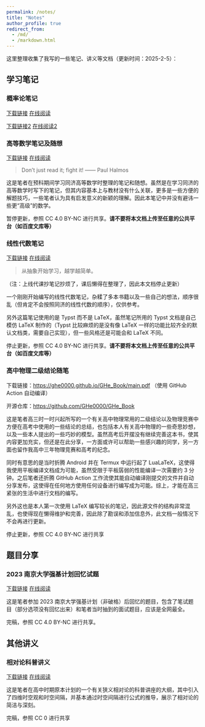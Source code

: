 ```yaml
---
permalink: /notes/
title: "Notes"
author_profile: true
redirect_from: 
  - /md/
  - /markdown.html
---
```


这里整理收集了我写的一些笔记、讲义等文档（更新时间：2025-2-5）：

## 学习笔记

### 概率论笔记

[下载链接](https://ghe0000.us.kg/files/ProbabilityAndStatistics.pdf)
[在线阅读](https://ghe0000.us.kg/pdfjs/web/viewer.html?file=/files/ProbabilityAndStatistics.pdf)

[下载链接2](/files/ProbabilityAndStatistics.pdf)
[在线阅读2](/pdfjs/web/viewer.html?file=/files/ProbabilityAndStatistics.pdf)

### 高等数学笔记及随想

[下载链接](https://ghe0000.us.kg/files/Calculus.pdf)
[在线阅读](https://ghe0000.us.kg/pdfjs/web/viewer.html?file=/files/Calculus.pdf)

> Don’t just read it; fight it! —— Paul Halmos

这是笔者在预科期间学习同济高等数学时整理的笔记和随想。虽然是在学习同济的高等数学时写下的笔记，但其内容基本上与教材没有什么关联，更多是一些方便的解题技巧，一些笔者认为具有启发意义的新颖的理解。因此本笔记中并没有避讳一些更“高级”的数学。

暂停更新，参照 CC 4.0 BY-NC 进行共享。**请不要将本文档上传至任意的公共平台（如百度文库等）**

### 线性代数笔记

[下载链接](https://ghe0000.us.kg/files/LinearAlgebra.pdf)
[在线阅读](https://ghe0000.us.kg/pdfjs/web/viewer.html?file=/files/LinearAlgebra.pdf)

> 从抽象开始学习，越学越简单。

（注：上线代课抄笔记抄烦了，课后懒得在整理了，因此本文档停止更新）

一个刚刚开始编写的线性代数笔记，杂糅了多本书籍以及一些自己的想法，顺序很乱（但肯定不会按照同济的线性代数的顺序），仅供参考。

另外这篇笔记使用的是 Typst 而不是 LaTeX，虽然笔记所用的 Typst 文档是自己模仿 LaTeX 制作的（Typst 比较麻烦的是没有像 LaTeX 一样的功能比较齐全的默认文档类，需要自己实现），但一些风格还是可能会和 LaTeX 不同。

停止更新，参照 CC 4.0 BY-NC 进行共享。**请不要将本文档上传至任意的公共平台（如百度文库等）**

### 高中物理二级结论随笔

下载链接：<https://ghe0000.github.io/GHe_Book/main.pdf> （使用 GitHub Action 自动编译）

开源仓库：<https://github.com/GHe0000/GHe_Book>

这是笔者高三时一时兴起所写的一个有关高中物理常用的二级结论以及物理竞赛中方便在高考中使用的一些结论的总结，也包括本人有关高中物理的一些奇思妙想，以及一些本人提出的一些巧妙的模型。虽然高考后开摆没有继续完善这本书，使其内容更加充实，但还是在此分享，一方面或许可以帮助一些感兴趣的同学，另一方面也留作我高中三年物理竞赛和高考的纪念。

同时有意思的是当时折腾 Android 并在 Termux 中运行起了 LuaLaTeX，这使得我使用平板编译文档成为可能，虽然受限于平板孱弱的性能编译一次需要约 3 分钟。之后笔者还折腾 GitHub Action 工作流使其能自动编译刚提交的文件并自动分享发布，这使得在任何地方使用任何设备进行编写成为可能。综上，才能在高三紧张的生活中进行文档的编写。

另外这也是本人第一次使用 LaTeX 编写较长的笔记，因此源文件的结构非常混乱，也使得现在懒得维护和完善，因此除了勘误和添加信息外，此文档一般情况下不会再进行更新。

停止更新，参照 CC 4.0 BY-NC 进行共享

## 题目分享

### 2023 南京大学强基计划回忆试题

[下载链接](https://ghe0000.us.kg/files/2023NJU强基.pdf)
[在线阅读](https://ghe0000.us.kg/pdfjs/web/viewer.html?file=/files/2023NJU强基.pdf)

这是笔者参加 2023 南京大学强基计划（非破格）后回忆的题目，包含了笔试题目（部分选项没有回忆出来）和笔者当时抽到的面试题目，应该是全网最全。

完稿，参照 CC 4.0 BY-NC 进行共享。

## 其他讲义

### 相对论科普讲义

[下载链接](https://ghe0000.us.kg/files/SR科普.pdf)
[在线阅读](https://ghe0000.us.kg/pdfjs/web/viewer.html?file=/files/SR科普.pdf)

这是笔者在高中时期原本计划的一个有关狭义相对论的科普讲座的大纲，其中引入了四维时空观和时空间隔，并基本通过时空间隔进行公式的推导，展示了相对论的简洁与深刻。

完稿，参照 CC 0 进行共享

